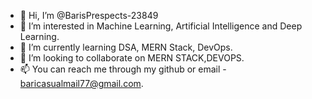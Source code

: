 - 👋 Hi, I’m @BarisPrespects-23849
- 👀 I’m interested in Machine Learning, Artificial Intelligence and Deep Learning.
- 🌱 I’m currently learning DSA, MERN Stack, DevOps.
- 💞️ I’m looking to collaborate on MERN STACK,DEVOPS.
- 📫 You can reach me through my github or email - baricasualmail77@gmail.com.

<!---
BarisPrespects-23849/BarisPrespects-23849 is a ✨ special ✨ repository because its `README.md` (this file) appears on your GitHub profile.
You can click the Preview link to take a look at your changes.
--->

